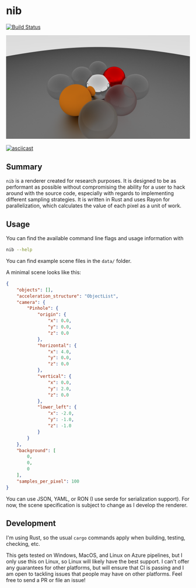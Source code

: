 # nib

[![Build Status](https://dev.azure.com/afnanenayet/nib/_apis/build/status/afnanenayet.nib?branchName=master)](https://dev.azure.com/afnanenayet/nib/_build/latest?definitionId=7&branchName=master)

![A picture of three rendered spheres](https://github.com/afnanenayet/nib/raw/master/.github_assets/sample_image.png)

[![asciicast](https://asciinema.org/a/g7uq7pnr4FrXGdBBMkpgeV8IZ.svg)](https://asciinema.org/a/g7uq7pnr4FrXGdBBMkpgeV8IZ)

## Summary

`nib` is a renderer created for research purposes. It is designed to be as
performant as possible without compromising the ability for a user to hack
around with the source code, especially with regards to implementing different
sampling strategies. It is written in Rust and uses Rayon for parallelization,
which calculates the value of each pixel as a unit of work.

## Usage

You can find the available command line flags and usage information with

```sh
nib --help
```

You can find example scene files in the `data/` folder.

A minimal scene looks like this:

```json
{
    "objects": [],
    "acceleration_structure": "ObjectList",
    "camera": {
        "Pinhole": {
            "origin": {
                "x": 0.0,
                "y": 0.0,
                "z": 0.0
            },
            "horizontal": {
                "x": 4.0,
                "y": 0.0,
                "z": 0.0
            },
            "vertical": {
                "x": 0.0,
                "y": 2.0,
                "z": 0.0
            },
            "lower_left": {
                "x": -2.0,
                "y": -1.0,
                "z": -1.0
            }
        }
    },
    "background": [
        0,
        0,
        0
    ],
    "samples_per_pixel": 100
}
```

You can use JSON, YAML, or RON (I use serde for serialization support). For
now, the scene specification is subject to change as I develop the renderer.

## Development

I'm using Rust, so the usual `cargo` commands apply when building, testing,
checking, etc.

This gets tested on Windows, MacOS, and Linux on Azure pipelines, but I only
use this on Linux, so Linux will likely have the best support. I can't offer
any guarantees for other platforms, but will ensure that CI is passing and I am
open to tackling issues that people may have on other platforms. Feel free to
send a PR or file an issue!
